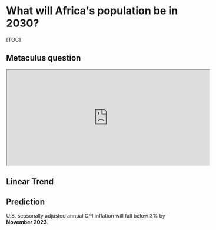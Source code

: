 # What will Africa's population be in 2030?

[TOC]

## Metaculus question

<iframe src="https://www.metaculus.com/questions/embed/13701/" width="550" height="260"></iframe>

## Linear Trend

## Prediction

U.S. seasonally adjusted annual CPI inflation will fall below 3% by **November 2023**. 

